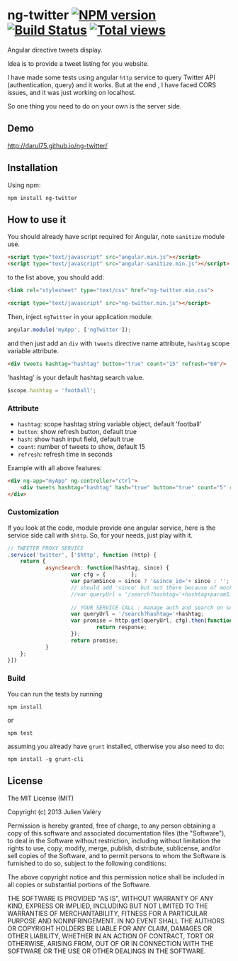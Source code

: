 ng-twitter [![NPM version](https://badge.fury.io/js/ng-twitter.png)](http://badge.fury.io/js/ng-twitter) [![Build Status](https://travis-ci.org/darul75/ng-twitter.png?branch=master)](https://travis-ci.org/darul75/ng-twitter) [![Total views](https://sourcegraph.com/api/repos/github.com/darul75/ng-twitter/counters/views.png)](https://sourcegraph.com/github.com/darul75/ng-twitter)
=====================

Angular directive tweets display.

Idea is to provide a tweet listing for you website.

I have made some tests using angular `http` service to query Twitter API (authentication, query) and it works. But at the end
, I have faced CORS issues, and it was just working on localhost.

So one thing you need to do on your own is the server side.

Demo
-------------

http://darul75.github.io/ng-twitter/

Installation
------------

Using npm:

```
npm install ng-twitter
```

How to use it
-------------

You should already have script required for Angular, note `sanitize` module use.

```html
<script type="text/javascript" src="angular.min.js"></script>
<script type="text/javascript" src="angular-sanitize.min.js"></script>
```

to the list above, you should add:

```html
<link rel="stylesheet" type="text/css" href="ng-twitter.min.css">
```

```html
<script type="text/javascript" src="ng-twitter.min.js"></script>
```

Then, inject `ngTwitter` in your application module:

```javascript
angular.module('myApp', ['ngTwitter']);
```

and then just add an `div` with `tweets` directive name attribute, `hashtag` scope variable attribute.

```html
<div tweets hashtag="hashtag" button="true" count="15" refresh="60"/>
```

'hashtag' is your default hashtag search value.

```javascript
$scope.hashtag = 'football';
```

### Attribute

* `hashtag`: scope hashtag string variable object, default 'football'
* `button`: show refresh button, default true
* `hash`: show hash input field, default true
* `count`: number of tweets to show, default 15
* `refresh`: refresh time in seconds

Example with all above features:

```html
<div ng-app="myApp" ng-controller="ctrl">
	<div tweets hashtag="hashtag" hash="true" button="true" count="5" refresh="10"/>
</div>
```

### Customization

If you look at the code, module provide one angular service, here is the service side call with `$http`. So, for your needs, just play with it.
```javascript
// TWEETER PROXY SERVICE
.service('twitter', ['$http', function (http) {                        
	return {
	        asyncSearch: function(hashtag, since) {
	                var cfg = {        };
	                var paramSince = since ? '&since_id='+ since : '';
	                // should add 'since' but not there because of mock
	                //var queryUrl = '/search?hashtag='+hashtag+paramSince;
	                
	                // YOUR SERVICE CALL : manage auth and search on server side
	                var queryUrl = '/search?hashtag='+hashtag;
	                var promise = http.get(queryUrl, cfg).then(function (response) {
	                        return response;
	                });
	                return promise;
	        }
	};
}])
```

### Build

You can run the tests by running

```
npm install
```
or
```
npm test
```

assuming you already have `grunt` installed, otherwise you also need to do:

```
npm install -g grunt-cli
```

## License

The MIT License (MIT)

Copyright (c) 2013 Julien Valéry

Permission is hereby granted, free of charge, to any person obtaining a copy
of this software and associated documentation files (the "Software"), to deal
in the Software without restriction, including without limitation the rights
to use, copy, modify, merge, publish, distribute, sublicense, and/or sell
copies of the Software, and to permit persons to whom the Software is
furnished to do so, subject to the following conditions:

The above copyright notice and this permission notice shall be included in
all copies or substantial portions of the Software.

THE SOFTWARE IS PROVIDED "AS IS", WITHOUT WARRANTY OF ANY KIND, EXPRESS OR
IMPLIED, INCLUDING BUT NOT LIMITED TO THE WARRANTIES OF MERCHANTABILITY,
FITNESS FOR A PARTICULAR PURPOSE AND NONINFRINGEMENT. IN NO EVENT SHALL THE
AUTHORS OR COPYRIGHT HOLDERS BE LIABLE FOR ANY CLAIM, DAMAGES OR OTHER
LIABILITY, WHETHER IN AN ACTION OF CONTRACT, TORT OR OTHERWISE, ARISING FROM,
OUT OF OR IN CONNECTION WITH THE SOFTWARE OR THE USE OR OTHER DEALINGS IN
THE SOFTWARE.




